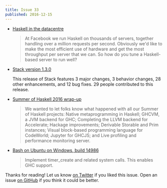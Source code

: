 ```yaml
---
title: Issue 33
published: 2016-12-15
---
```


-   [Haskell in the datacentre](http://simonmar.github.io/posts/2016-12-08-Haskell-in-the-datacentre.html)

    > At Facebook we run Haskell on thousands of servers, together handling over a million requests per second. Obviously we'd like to make the most efficient use of hardware and get the most throughput per server that we can. So how do you tune a Haskell-based server to run well?

-   [Stack version 1.3.0](https://github.com/commercialhaskell/stack/releases/tag/v1.3.0)

    This release of Stack features 3 major changes, 3 behavior changes, 28 other enhancements, and 12 bug fixes. 29 people contributed to this release.

-   [Summer of Haskell 2016 wrap-up](https://mail.haskell.org/pipermail/haskell-cafe/2016-December/125702.html)

    > We wanted to let folks know what happened with all our Summer of Haskell projects: Native metaprogramming in Haskell; GHCVM, a JVM backend for GHC; Completing the LLVM backend for Accelerate; Hackage improvements; Derivable Storable and Prim instances; Visual block-based programming language for CodeWorld; Jupyter for GHCJS; and Live profiling and performance monitoring server.

-   [Bash on Ubuntu on Windows, build 14986](https://msdn.microsoft.com/en-us/commandline/wsl/release_notes#build-14986)

    > Implement timer_create and related system calls. This enables GHC support.

Thanks for reading!
Let us know [on Twitter](https://twitter.com/haskellweekly) if you liked this issue.
Open an issue [on GitHub](https://github.com/haskellweekly/haskellweekly.github.io) if you think it could be better.
